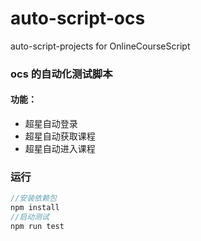 # auto-script-ocs
auto-script-projects  for  OnlineCourseScript




### ocs 的自动化测试脚本
#### 功能：
- 超星自动登录
- 超星自动获取课程
- 超星自动进入课程

### 运行


```javascript
//安装依赖包
npm install
//启动测试
npm run test
```
